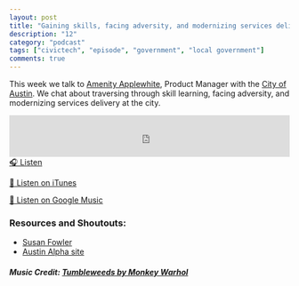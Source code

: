 ```yaml
---
layout: post
title: "Gaining skills, facing adversity, and modernizing services delivery with Amenity Applewhite 🙋🏼"
description: "12"
category: "podcast"
tags: ["civictech", "episode", "government", "local government"]
comments: true
---
```

This week we talk to [Amenity Applewhite](https://twitter.com/amenity), Product Manager with the [City of Austin](http://www.austintexas.gov/). We chat about traversing through skill learning, facing adversity, and modernizing services delivery at the city.

<iframe width="100%" height="75" scrolling="no" frameborder="no" allow="autoplay" src="https://w.soundcloud.com/player/?url=https%3A//api.soundcloud.com/tracks/464016744&color=%23ff5500&auto_play=false&hide_related=false&show_comments=true&show_user=true&show_reposts=false&show_teaser=true&visual=true"></iframe>
<a href="https://soundcloud.com/user-227289754/s01e09-gaining-skills-facing-adversity-and-modernizing-services-delivery-with-amenity-applewhite" target="_blank">🎧 Listen</a>

[📱 Listen on iTunes](https://itunes.apple.com/us/podcast/civic-tech-chat/id1350640468?mt=2)

[📱 Listen on Google Music](https://play.google.com/music/listen?u=0#/ps/I2inksjzzzmbxhg5wbojr624doa)

### Resources and Shoutouts:
- [Susan Fowler](https://www.susanjfowler.com/home/)
- [Austin Alpha site](http://alpha.austin.gov/)


##### Music Credit: [Tumbleweeds by Monkey Warhol](http://freemusicarchive.org/music/Monkey_Warhol/Lonely_Hearts_Challenge/Monkey_Warhol_-_Tumbleweeds)
